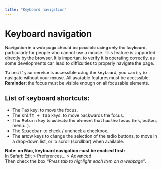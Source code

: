 ```yaml
---
title: "Keyboard navigation"
---
```


# Keyboard navigation

Navigation in a web page should be possible using only the keyboard, particularly for people who cannot use a mouse. This feature is supported directly by the browser. It is important to verify it is operating correctly, as some developments can lead to difficulties to properly navigate the page.
  
To test if your service is accessible using the keyboard, you can try to navigate without your mouse. All available features must be accessible.  
**Reminder:** the focus must be visible enough on all focusable elements.

## List of keyboard shortcuts: 
- The <kbd>Tab</kbd> key: to move the focus.
- The <kbd>shift + Tab</kbd> keys: to move backwards the focus.
- The <kbd>Return</kbd> key to activate the element that has the focus (link, button, menu…).
- The <kbd>Spacebar</kbd> to check / uncheck a checkbox.
- The arrow keys to change the selection of the radio buttons, to move in a drop-down list, or to scroll (scrollbar) when available.

**Note: on Mac, keyboard navigation must be enabled first:**  
In Safari: Edit > Preferences… > Advanced  
Then check the box *“Press tab to highlight each item on a webpage”*.
